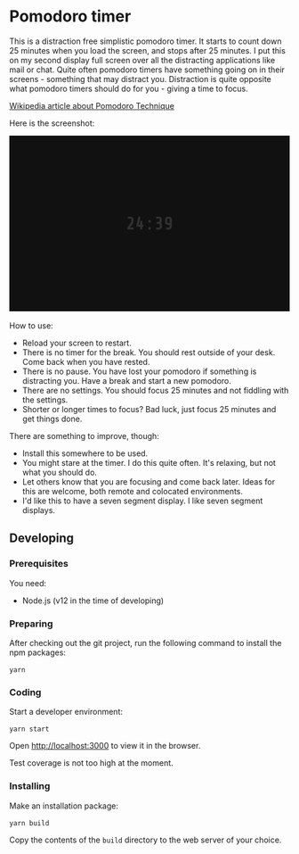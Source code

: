 # Pomodoro timer

This is a distraction free simplistic pomodoro timer. It starts to count down 25 minutes when you load the screen, and stops after 25 minutes. I put this on my second display full screen over all the distracting applications like mail or chat. Quite often pomodoro timers have something going on in their screens - something that may distract you. Distraction is quite opposite what pomodoro timers should do for you - giving a time to focus.

[Wikipedia article about Pomodoro Technique](https://en.wikipedia.org/wiki/Pomodoro_Technique)

Here is the screenshot:

![Screenshot](img/screenshot.png)

How to use:

- Reload your screen to restart.
- There is no timer for the break. You should rest outside of your desk. Come back when you have rested.
- There is no pause. You have lost your pomodoro if something is distracting you. Have a break and start a new pomodoro.
- There are no settings. You should focus 25 minutes and not fiddling with the settings.
- Shorter or longer times to focus? Bad luck, just focus 25 minutes and get things done.

There are something to improve, though:

- Install this somewhere to be used.
- You might stare at the timer. I do this quite often. It's relaxing, but not what you should do.
- Let others know that you are focusing and come back later. Ideas for this are welcome, both remote and colocated environments.
- I'd like this to have a seven segment display. I like seven segment displays.

## Developing

### Prerequisites

You need:

- Node.js (v12 in the time of developing)

### Preparing

After checking out the git project, run the following command to install the npm packages:

    yarn

### Coding

Start a developer environment:

    yarn start

Open [http://localhost:3000](http://localhost:3000) to view it in the browser.

Test coverage is not too high at the moment.

### Installing

Make an installation package:

    yarn build

Copy the contents of the `build` directory to the web server of your choice.
